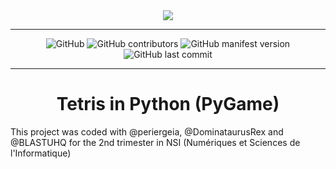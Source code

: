 <div align="center">
  <img src="https://seeklogo.com/images/T/tetris-logo-5F5DFBCE21-seeklogo.com.png">
</div>

---

<div align="center">
  <img alt="GitHub" src="https://img.shields.io/github/license/Jouca/Tetris?style=for-the-badge">
  <img alt="GitHub contributors" src="https://img.shields.io/github/contributors/Jouca/Tetris?style=for-the-badge">
  <img alt="GitHub manifest version" src="https://img.shields.io/github/manifest-json/v/Jouca/Tetris?style=for-the-badge">
  <img alt="GitHub last commit" src="https://img.shields.io/github/last-commit/Jouca/Tetris?style=for-the-badge">
</div>

---

<div align="center">
  <h1>Tetris in Python (PyGame)</h1>
</div>
<p>This project was coded with @periergeia, @DominataurusRex and @BLASTUHQ for the 2nd trimester in NSI (Numériques et Sciences de l'Informatique)</p>
